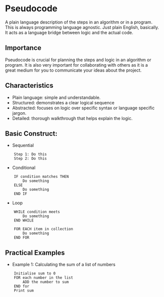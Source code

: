 # Pseudocode
A plain language description of the steps in an algorithm or in a program. This is always programming language agnostic. Just plain English, basically. It acts as a language bridge between logic and the actual code.

## Importance
Pseudocode is crucial for planning the steps and logic in an algorithm or program. It is also very important for collaborating with others as it is a great medium for you to communicate your ideas about the project.

## Characteristics
- Plain language: simple and understandable.
- Structured: demonstrates a clear logical sequence
- Abstracted: focuses on logic over specific syntax or language specific jargon.
- Detailed: thorough walkthrough that helps explain the logic.

## Basic Construct:

- Sequential 
```
	Step 1: Do this
	Step 2: Do this
```

- Conditional
```
	IF condition matches THEN
		Do something
	ELSE 
		Do something
	END IF
```

- Loop
```
	WHILE condition meets 
		Do something
	END WHILE
```

```
	FOR EACH item in collection
		Do something
	END FOR
```

## Practical Examples

- Example 1: Calculating the sum of a list of numbers
```
	Initialise sum to 0
	FOR each number in the list
		ADD the number to sum
	END for 
	Print sum
```